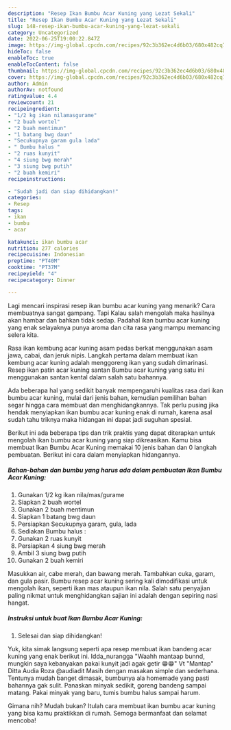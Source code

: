 ```yaml
---
description: "Resep Ikan Bumbu Acar Kuning yang Lezat Sekali"
title: "Resep Ikan Bumbu Acar Kuning yang Lezat Sekali"
slug: 148-resep-ikan-bumbu-acar-kuning-yang-lezat-sekali
category: Uncategorized
date: 2022-06-25T19:00:22.847Z
image: https://img-global.cpcdn.com/recipes/92c3b362ec4d6b03/680x482cq70/ikan-bumbu-acar-kuning-foto-resep-utama.jpg
hideToc: false
enableToc: true
enableTocContent: false
thumbnail: https://img-global.cpcdn.com/recipes/92c3b362ec4d6b03/680x482cq70/ikan-bumbu-acar-kuning-foto-resep-utama.jpg
cover: https://img-global.cpcdn.com/recipes/92c3b362ec4d6b03/680x482cq70/ikan-bumbu-acar-kuning-foto-resep-utama.jpg
author: Admin
authorAv: notfound
ratingvalue: 4.4
reviewcount: 21
recipeingredient:
- "1/2 kg ikan nilamasgurame"
- "2 buah wortel"
- "2 buah mentimun"
- "1 batang bwg daun"
- "Secukupnya garam gula lada"
- " Bumbu halus "
- "2 ruas kunyit"
- "4 siung bwg merah"
- "3 siung bwg putih"
- "2 buah kemiri"
recipeinstructions:

- "Sudah jadi dan siap dihidangkan!"
categories:
- Resep
tags:
- ikan
- bumbu
- acar

katakunci: ikan bumbu acar 
nutrition: 277 calories
recipecuisine: Indonesian
preptime: "PT40M"
cooktime: "PT37M"
recipeyield: "4"
recipecategory: Dinner

---
```



Lagi mencari inspirasi resep ikan bumbu acar kuning yang menarik? Cara membuatnya sangat gampang. Tapi Kalau salah mengolah maka hasilnya akan hambar dan bahkan tidak sedap. Padahal ikan bumbu acar kuning yang enak selayaknya punya aroma dan cita rasa yang mampu memancing selera kita.


Rasa ikan kembung acar kuning asam pedas berkat menggunakan asam jawa, cabai, dan jeruk nipis. Langkah pertama dalam membuat ikan kembung acar kuning adalah menggoreng ikan yang sudah dimarinasi. Resep ikan patin acar kuning santan Bumbu acar kuning yang satu ini menggunakan santan kental dalam salah satu bahannya.

Ada beberapa hal yang sedikit banyak mempengaruhi kualitas rasa dari ikan bumbu acar kuning, mulai dari jenis bahan, kemudian pemilihan bahan segar hingga cara membuat dan menghidangkannya. Tak perlu pusing jika hendak menyiapkan ikan bumbu acar kuning enak di rumah, karena asal sudah tahu triknya maka hidangan ini dapat jadi suguhan spesial.


Berikut ini ada beberapa tips dan trik praktis yang dapat diterapkan untuk mengolah ikan bumbu acar kuning yang siap dikreasikan. Kamu bisa membuat Ikan Bumbu Acar Kuning memakai 10 jenis bahan dan 0 langkah pembuatan. Berikut ini cara dalam menyiapkan hidangannya.

<!--inarticleads1-->

##### Bahan-bahan dan bumbu yang harus ada dalam pembuatan Ikan Bumbu Acar Kuning:

1. Gunakan 1/2 kg ikan nila/mas/gurame
1. Siapkan 2 buah wortel
1. Gunakan 2 buah mentimun
1. Siapkan 1 batang bwg daun
1. Persiapkan Secukupnya garam, gula, lada
1. Sediakan  Bumbu halus :
1. Gunakan 2 ruas kunyit
1. Persiapkan 4 siung bwg merah
1. Ambil 3 siung bwg putih
1. Gunakan 2 buah kemiri


Masukkan air, cabe merah, dan bawang merah. Tambahkan cuka, garam, dan gula pasir. Bumbu resep acar kuning sering kali dimodifikasi untuk mengolah ikan, seperti ikan mas ataupun ikan nila. Salah satu penyajian paling nikmat untuk menghidangkan sajian ini adalah dengan sepiring nasi hangat. 

<!--inarticleads2-->

##### Instruksi untuk buat Ikan Bumbu Acar Kuning:


1. Selesai dan siap dihidangkan!

Yuk, kita simak langsung seperti apa resep membuat ikan bandeng acar kuning yang enak berikut ini. Idda_nurangga &#34;Waahh mantaap bunnd, mungkin saya kebanyakan pakai kunyit jadi agak getir 😁😁&#34; Vt &#34;Mantap&#34; Ditta Audia Roza @audiadit Masih dengan masakan simple dan sederhana. Tentunya mudah banget dimasak, bumbunya ala homemade yang pasti bahannya gak sulit. Panaskan minyak sedikit, goreng bandeng sampai matang. Pakai minyak yang baru, tumis bumbu halus sampai harum. 

Gimana nih? Mudah bukan? Itulah cara membuat ikan bumbu acar kuning yang bisa kamu praktikkan di rumah. Semoga bermanfaat dan selamat mencoba!
